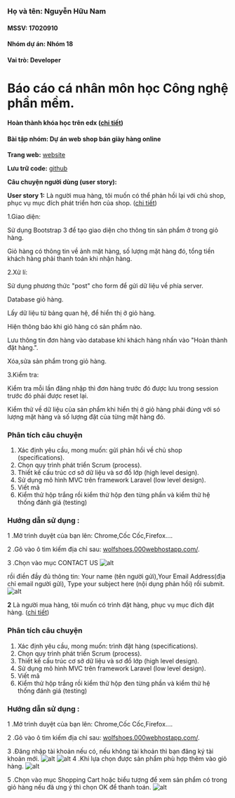 ﻿### Họ và tên: Nguyễn Hữu Nam
#### MSSV: 17020910
#### Nhóm dự án: Nhóm 18
#### Vai trò: Developer

# Báo cáo cá nhân môn học Công nghệ phần mềm.
#### Hoàn thành khóa học trên edx ([chi tiết](https://github.com/KhacNgoc/INT2208-7-2019/blob/master/NguyenHuuNam/SoftEng1x-%203.jpg))

#### Bài tập nhóm: Dự án web shop bán giày hàng online
**Trang web:**  [website](http://wolfshoes.000webhostapp.com/)

**Lưu trữ code:**  [github](https://github.com/KhacNgoc/INT2208-7-2019)

**Câu chuyện người dùng (user story):**

 **User story 1:** Là người mua hàng, tôi muốn có thể phản hồi lại với chủ shop, phục vụ mục đích phát triển hơn của shop. ([chi tiết](https://github.com/KhacNgoc/INT2208-7-2019/issues/5))
 
 1.Giao diện:

   Sử dụng Bootstrap 3 để tạo giao diện cho thông tin sản phẩm ở trong giỏ hàng.

   Giỏ hàng có thông tin về ảnh mặt hàng, số lượng mặt hàng đó, tổng tiền khách hàng phải thanh toán khi nhận hàng.

2.Xử lí:

   Sử dụng phương thức "post" cho form để gửi dữ liệu về phía server.

   Database giỏ hàng.

   Lấy dữ liệu từ bảng quan hệ, để hiển thị ở giỏ hàng.

   Hiện thông báo khi giỏ hàng có sản phẩm nào.

   Lưu thông tin đơn hàng vào database khi khách hàng nhấn vào "Hoàn thành đặt hàng.".

   Xóa,sửa sản phẩm trong giỏ hàng.

3.Kiểm tra:

   Kiểm tra mỗi lần đăng nhập thì đơn hàng trước đó được lưu trong session trước đó phải được reset lại.

   Kiểm thử về dữ liệu của sản phẩm khi hiển thị ở giỏ hàng phải đúng với só lượng mặt hàng và số lượng đặt của từng mặt hàng đó.
  ### Phân tích câu chuyện
 1.  Xác định yêu cầu, mong muốn: gửi phản hồi về chủ shop (specifications).
2.  Chọn quy trình phát triển Scrum (process).
3.  Thiết kế cấu trúc cơ sở dữ liệu và sơ đồ lớp (high level design).
4.  Sử dụng mô hình MVC trên framework Laravel (low level design).
5.  Viết mã 
6.  Kiểm thử hộp trắng rồi kiểm thử hộp đen từng phần và kiểm thử hệ thống đánh giá (testing)
   ### Hướng dẫn sử dụng :

1 .Mở trình duyệt của bạn lên: Chrome,Cốc Cốc,Firefox....

2 .Gõ vào ô tìm kiếm địa chỉ sau:  [wolfshoes.000webhostapp.com/](http://wolfshoes.000webhostapp.com/).

3 .Chọn vào mục CONTACT US 
![alt](https://github.com/KhacNgoc/INT2208-7-2019/blob/master/NguyenHuuNam/Screenshot_2019-05-06%20Wolf%20Store(2).png)

rồi điền đầy đủ thông tin: Your name (tên người gửi),Your Email Address(địa chỉ email người gửi), Type your subject here (nội dụng phản hồi) rồi submit.
![alt](https://github.com/KhacNgoc/INT2208-7-2019/blob/master/NguyenHuuNam/Screenshot_2019-05-06%20Wolf%20Store(5).png)



**2** Là người mua hàng, tôi muốn có trình đặt hàng, phục vụ mục đích đặt hàng. ([chi tiết](https://github.com/KhacNgoc/INT2208-7-2019/issues/6))
### Phân tích câu chuyện
 1.  Xác định yêu cầu, mong muốn: trình đặt hàng (specifications).
2.  Chọn quy trình phát triển Scrum (process).
3.  Thiết kế cấu trúc cơ sở dữ liệu và sơ đồ lớp (high level design).
4.  Sử dụng mô hình MVC trên framework Laravel (low level design).
5.  Viết mã 
6.  Kiểm thử hộp trắng rồi kiểm thử hộp đen từng phần và kiểm thử hệ thống đánh giá (testing)
   ### Hướng dẫn sử dụng :

1 .Mở trình duyệt của bạn lên: Chrome,Cốc Cốc,Firefox....

2 .Gõ vào ô tìm kiếm địa chỉ sau:  [wolfshoes.000webhostapp.com/](http://wolfshoes.000webhostapp.com/).

3 .Đăng nhập tài khoản nếu có, nếu không tài khoản thì bạn đăng ký tài khoản mới.
![alt](https://github.com/KhacNgoc/INT2208-7-2019/blob/master/NguyenHuuNam/Screenshot_2019-05-06%20Wolf%20Store%20(2).png)
![alt](https://github.com/KhacNgoc/INT2208-7-2019/blob/master/NguyenHuuNam/Screenshot_2019-05-06%20Wolf%20Store(4).png)
4 .Khi lựa chọn được sản phẩm phù hợp thêm vào giỏ hàng.
![alt](https://github.com/KhacNgoc/INT2208-7-2019/blob/master/NguyenHuuNam/Screenshot_2019-05-06%20Wolf%20Store.png)

5 .Chọn vào mục Shopping Cart hoặc biểu tượng để xem sản phẩm có trong giỏ hàng nếu đã ưng ý thì chọn OK để thanh toán.
![alt](https://github.com/KhacNgoc/INT2208-7-2019/blob/master/NguyenHuuNam/Screenshot_2019-05-06%20Wolf%20Store(3).png)
 



 

 

